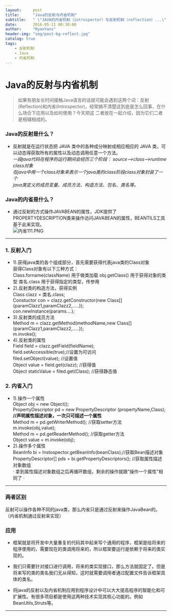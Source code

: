 ```yaml
---
layout:     post
title:      "Java的反射与内省机制"
subtitle:   " \"JAVA的内省机制（introspector）与反射机制（reflection）...\""
date:       2016-05-11 00:30:00
author:     "RyanYans"
header-img: "img/post-bg-reflect.jpg"
catalog: true
tags:
    - 反射机制
    - Java
    - 内省机制
---
```


# Java的反射与内省机制
> 
> 如果有朋友长时间接触Java语言的话就可能会遇到这两个词：反射(Reflection)和内省(Introspector)，经常搞不清楚这到底是怎么回事，在什么场合下应用以及如何使用？今天把这
> 二者放在一起介绍，因为它们二者是相辅相成的。

### Java的反射是什么？  

* 反射就是在运行状态把 JAVA  类中的各种成分映射成相应相应的 JAVA  类，可以动态得获取所有的属性以及动态调用任意一个方法。  
*一段java代码在程序的运行期间会经历三个阶段： source-->class-->runtime  
 class对象  
在java中用一个class对象来表示一个java类的class阶段class对象封装了一个  
java类定义的成员变量、成员方法、构造方法、包名、类名等。*

 
### Java的内省是什么？  

* 通过反射的方式操作JAVABEAN的属性，JDK提供了PROPERTYDESCRIPTION类来操作访问JAVABEAN的属性，BEANTILS工具基于此来实现。  
![内省111.PNG](https://ooo.0o0.ooo/2016/05/11/57333ea0afd6c.png)
----------

### 1. 反射入门

* 1).获得java类的各个组成部分，首先需要获得代表java类的Class对象  
   获得Class对象有以下三种方式：  
        Class.forname(className)            用于做类加载
        obj.getClass()                              用于获得对象的类型
        类名.class                                    用于获得指定的类型，传参用
* 2).反射类的构造方法，获得实例  
		Class clazz = 类名.class;  
		Constuctor con = clazz.getConstructor(new Class[]  {paramClazz1,paramClazz2,.....});  
		con.newInstance(params....);  
* 3).反射类的成员方法  
	   Method m = clazz.getMethod(methodName,new Class[]  {paramClazz1,paramClazz2,.....});  
	   m.invoke();  
* 4).反射类的属性  
	   Field field = clazz.getField(fieldName);  
	   field.setAccessible(true);//设置为可访问  
	   filed.setObject(value);           //设置值  
	   Object value = field.get(clazz);       //获得值  
	   Object staticValue = filed.get(Class);     //获得静态值  

### 2. 内省入门  

* 1).操作一个属性  
           Object obj = new Object();  
           PropertyDescriptor pd = new PropertyDescriptor  (propertyName,Class);        **//声明属性描述对象，一次只可描述一个属性**  
           Method m = pd.getWriterMethod();  //获取setter方法  
           m.invoke(obj,value);  
           Method m = pd.getReaderMethod();  //获取getter方法  
           Object value = m.invoke(obj);  
* 2).操作多个属性  
           BeanInfo bi = Instospector.getBeanInfo(beanClass);//获取Bean描述对象  
           PropertyDescriptor[] pds = bi.getPropertyDescriptors();  //获取属性描述  对象数组  
           · 拿到属性描述对象数组之后再循环数组，剩余的操作就跟"操作一个属性"相同了 ·

----------

### 两者区别	

反射可以操作各种不同的java类，那么内省只是通过反射来操作JavaBean的。（内省机制通过反射来实现）

### 应用

* 框架就是将开发中大量重复的代码其中起来写个通用的程序，框架是给将来的程序使用的，需要现在的类调用将来的，所以框架要运行是依赖于将来的类实现的。  
* 我们只需要针对接口进行调用，将来的类实现接口，那么方法就固定了。但是将来写的类的类名我们无从得知，这时就需要调用者通过配置文件告诉框架具体的类名。  

* 将java的反射以及内省机制应用到程序设计中可以大大提高程序的智能化和可扩展性。有很多项目都是使用这两种技术实现其核心功能的。例如BeanUtils,Struts等。  

--------------------------